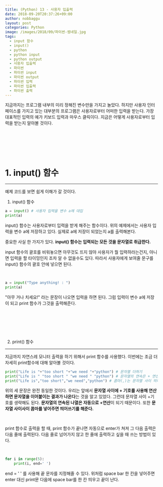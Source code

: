 ```yaml
---
title: (Python) 13 - 사용자 입출력
date: 2018-09-20T20:37:26+09:00
author: nobbaggu
layout: post
categories: Python
image: /images/2018/09/파이썬-썸네일.jpg
tags:
  - input 함수
  - input()
  - python
  - python input
  - python output
  - 사용자 입출력
  - 파이썬
  - 파이썬 input
  - 파이썬 output
  - 파이썬 입력
  - 파이썬 입출력
  - 파이썬 출력
---
```

지금까지는 프로그램 내부의 미리 정해진 변수만을 가지고 놀았다. 하지만 사용자 인터페이스를 가지고 있는 대부분의 프로그램은 사용자로부터 어떠한 입력을 받는다. 가장 대표적인 입력의 예가 키보드 입력과 마우스 클릭이다. 지금은 어떻게 사용자로부터 입력을 받는지 알아볼 것이다.

&nbsp;

&nbsp;

&nbsp;

# 1. input() 함수

* * *

예제 코드를 보면 쉽게 이해가 갈 것이다.

1) input() 함수

~~~ python
a = input() # 사용자 입력을 변수 a에 대입
print(a)
~~~

input() 함수는 사용자로부터 입력을 받게 해주는 함수이다. 위의 예제에서는 사용자 입력을 변수 a에 저장하고 있다. 실제로 a에 저장이 되었는지 a를 출력해본다.

중요한 사실 한 가지가 있다. **input() 함수는 입력되는 모든 것을 문자열로 취급한다.**

input 함수의 괄호를 비워놓으면 아무것도 뜨지 않아 사용자가 뭘 입력하라는건지, 아니면 입력을 할 타이밍인지 조차 알 수 없을수도 있다. 따라서 사용자에게 보여줄 문구를 input() 함수의 괄호 안에 넣으면 된다.

&nbsp;

~~~ python
a = input("Type anything! : ")
print(a)
~~~

"아무 거나 치세요!" 라는 문장이 나오면 입력을 하면 된다. 그럼 입력이 변수 a에 저장이 되고 print 함수가 그것을 출력해준다.

&nbsp;

&nbsp;

&nbsp;

2. print() 함수

* * *

지금까지 자연스레 모니터 출력을 하기 위해서 print 함수를 사용했다. 이번에는 조금 더 자세히 print함수에 대해 알아볼 것이다.

~~~ python
print("Life is "+"too short "+"we need "+"python") # 문자열 더하기
print("Life is " "too short " "we need " "python") # 문자열의 연속은 + 연산이다
print("Life is","too short","we need","python") # 콤마(,)는 문자열 사이 띄어쓰기
~~~

위의 세 문장은 완전 동일한 것이다. 우리는 앞에서 **문자열 사이에 + 기호를 사용해 연산하면 문자열을 이어붙이는 결과가 나온다**는 것을 알고 있었다. 그런데 문자열 사이 +기호를 생략해도 된다. **문자열의 연속된 나열은 자동으로 +연산**이 되기 때문이다. 또한 **문자열 사이사이 콤마를 넣어주면 띄어쓰기를 해준다.**

&nbsp;

print 함수로 출력을 할 때, print 함수가 끝나면 자동으로 enter가 쳐져 그 다음 출력은 다음 줄에 출력된다. 다음 줄로 넘어가지 않고 한 줄에 출력하고 싶을 때 쓰는 방법이 있다.

&nbsp;

~~~ python
for i in range(5):
    print(i, end=' ')
~~~

end = ' ' 를 사용해 끝 문자를 지정해줄 수 있다. 위처럼 space bar 한 칸을 넣어주면 enter 대신 print문 다음에 space bar를 한 칸 띄우고 끝이 난다.

&nbsp;